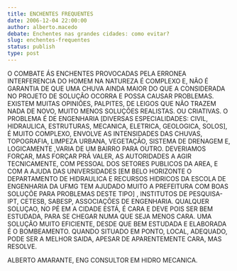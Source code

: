 ```yaml
---
title: ENCHENTES FREQUENTES
date: 2006-12-04 22:00:00
author: alberto.macedo
debate: Enchentes nas grandes cidades: como evitar?
slug: enchentes-frequentes
status: publish 
type: post
---
```


O COMBATE ÁS ENCHENTES PROVOCADAS PELA ERRONEA INTERFERENCIA DO HOMEM NA NATUREZA É COMPLEXO E, NÃO É GARANTIA DE QUE UMA CHUVA AINDA MAIOR DO QUE A CONSIDERADA NO PROJETO DE SOLUÇÃO OCORRA E POSSA CAUSAR PROBLEMAS. EXISTEM MUITAS OPINIÕES, PALPITES, DE LEIGOS QUE NÃO TRAZEM NADA DE NOVO, MUITO MENOS SOLUÇÕES REALISTAS. OU CRIATIVAS. O PROBLEMA É DE ENGENHARIA [DIVERSAS ESPECIALIDADES: CIVIL, HIDRAULICA, ESTRUTURAS, MECANICA, ELETRICA, GEOLOGICA, SOLOS], É MUITO COMPLEXO, ENVOLVE AS INTENSIDADES DAS CHUVAS, TOPOGRAFIA, LIMPEZA URBANA, VEGETAÇÃO, SISTEMA DE DRENAGEM E, LOGICAMENTE ,VARIA DE UM BAIRRO PARA OUTRO. DEVERIAMOS FORÇAR, MAS FORÇAR PRÁ VALER, AS AUTORIDADES A AGIR TECNICAMENTE, COM PESSOAL DOS SETORES PUBLICOS DA AREA, E COM A AJUDA DAS UNIVERSIDADES [EM BELO HORIZONTE O DEPARTAMENTO DE HIDRAULICA E RECURSOS HIDRICOS DA ESCOLA DE ENGENHARIA DA UFMG TEM AJUDADO MUITO A PREFEITURA COM BOAS SOLUÇÕE PARA PROBLEMAS DESTE TIPO] , INSTITUTOS DE PESQUISA-IPT, CETESB, SABESP, ASSOCIAÇÕES DE ENGENHARIA. QUALQUER SOLUÇAO, NO PÉ EM A CIDADE ESTÁ, É CARA E DEVE POIS SER BEM ESTUDADA, PARA SE CHEGAR NUMA QUE SEJA MENOS CARA. UMA SOLUÇÃO MUITO EFICIENTE, DESDE QUE BEM ESTUDADA E ELABORADA É O BOMBEAMENTO. QUANDO SITUADO EM PONTO, LOCAL, ADEQUADO, PODE SER A MELHOR SAIDA, APESAR DE APARENTEMENTE CARA, MAS RESOLVE.   

ALBERTO AMARANTE, ENG CONSULTOR EM HIDRO MECANICA.
